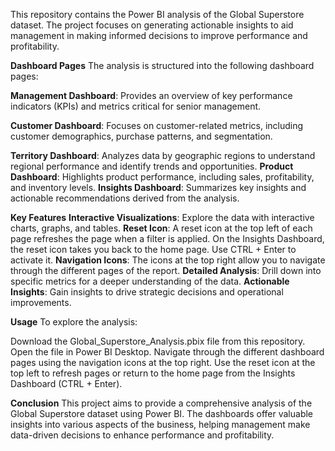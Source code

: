
This repository contains the Power BI analysis of the Global Superstore dataset. 
The project focuses on generating actionable insights to aid management in making informed decisions to improve performance and profitability.

**Dashboard Pages**
The analysis is structured into the following dashboard pages:

**Management Dashboard**: Provides an overview of key performance indicators (KPIs) and metrics critical for senior management.

**Customer Dashboard**: Focuses on customer-related metrics, including customer demographics, purchase patterns, and segmentation.

**Territory Dashboard**: Analyzes data by geographic regions to understand regional performance and identify trends and opportunities.
**Product Dashboard**: Highlights product performance, including sales, profitability, and inventory levels.
**Insights Dashboard**: Summarizes key insights and actionable recommendations derived from the analysis.

**Key Features**
**Interactive Visualizations**: Explore the data with interactive charts, graphs, and tables.
**Reset Icon**: A reset icon at the top left of each page refreshes the page when a filter is applied. On the Insights Dashboard, 
the reset icon takes you back to the home page. Use CTRL + Enter to activate it.
**Navigation Icons**: The icons at the top right allow you to navigate through the different pages of the report.
**Detailed Analysis**: Drill down into specific metrics for a deeper understanding of the data.
**Actionable Insights**: Gain insights to drive strategic decisions and operational improvements.

**Usage**
To explore the analysis:

Download the Global_Superstore_Analysis.pbix file from this repository.
Open the file in Power BI Desktop.
Navigate through the different dashboard pages using the navigation icons at the top right.
Use the reset icon at the top left to refresh pages or return to the home page from the Insights Dashboard (CTRL + Enter).

**Conclusion**
This project aims to provide a comprehensive analysis of the Global Superstore dataset using Power BI. 
The dashboards offer valuable insights into various aspects of the business, helping management make data-driven decisions to enhance performance and profitability.
